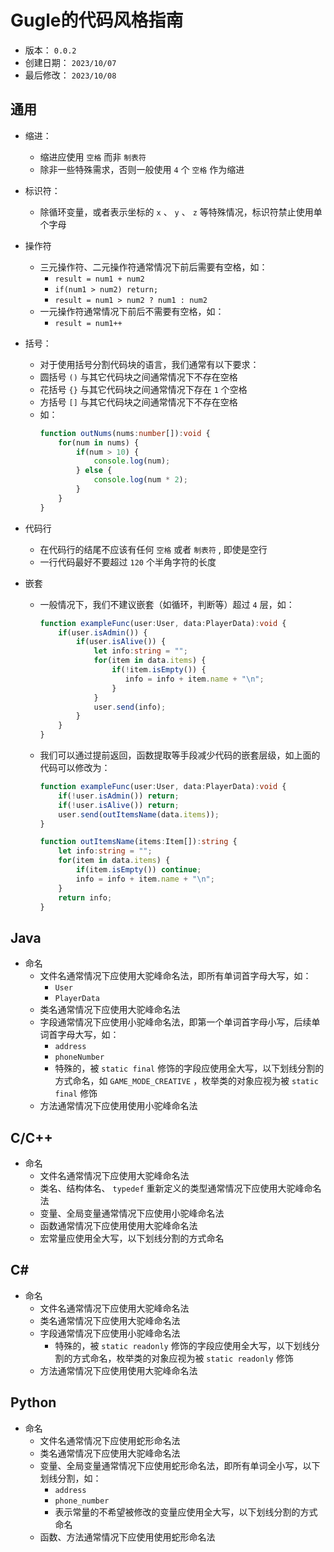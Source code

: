 # Gugle的代码风格指南

* 版本： `0.0.2`
* 创建日期： `2023/10/07`
* 最后修改： `2023/10/08`

## 通用

* 缩进：
    * 缩进应使用 `空格` 而非 `制表符`
    * 除非一些特殊需求，否则一般使用 `4` 个 `空格` 作为缩进

* 标识符：
    * 除循环变量，或者表示坐标的 `x` 、 `y` 、 `z` 等特殊情况，标识符禁止使用单个字母

* 操作符
    * 三元操作符、二元操作符通常情况下前后需要有空格，如：
        * `result = num1 + num2`
        * `if(num1 > num2) return;`
        * `result = num1 > num2 ? num1 : num2`
    * 一元操作符通常情况下前后不需要有空格，如：
        * `result = num1++`

* 括号：
    * 对于使用括号分割代码块的语言，我们通常有以下要求：
    * 圆括号 `()` 与其它代码块之间通常情况下不存在空格
    * 花括号 `{}` 与其它代码块之间通常情况下存在 `1` 个空格
    * 方括号 `[]` 与其它代码块之间通常情况下不存在空格
    * 如：
      ```TypeScript
      function outNums(nums:number[]):void {
          for(num in nums) {
              if(num > 10) {
                  console.log(num);
              } else {
                  console.log(num * 2);
              }
          }
      }
      ```
* 代码行
    * 在代码行的结尾不应该有任何 `空格` 或者 `制表符` , 即使是空行
    * 一行代码最好不要超过 `120` 个半角字符的长度

* 嵌套
    * 一般情况下，我们不建议嵌套（如循环，判断等）超过 `4` 层，如：
      ```TypeScript
      function exampleFunc(user:User, data:PlayerData):void {
          if(user.isAdmin()) {
              if(user.isAlive()) {
                  let info:string = "";
                  for(item in data.items) {
                      if(!item.isEmpty()) {
                         info = info + item.name + "\n";
                      }
                  }
                  user.send(info);
              }
          }
      }
      ```
    * 我们可以通过提前返回，函数提取等手段减少代码的嵌套层级，如上面的代码可以修改为：
      ```TypeScript
      function exampleFunc(user:User, data:PlayerData):void {
          if(!user.isAdmin()) return;
          if(!user.isAlive()) return;
          user.send(outItemsName(data.items));
      }

      function outItemsName(items:Item[]):string {
          let info:string = "";
          for(item in data.items) {
              if(item.isEmpty()) continue;
              info = info + item.name + "\n";
          }
          return info;
      }
      ```

## Java

* 命名
    * 文件名通常情况下应使用大驼峰命名法，即所有单词首字母大写，如：
        * `User`
        * `PlayerData`
    * 类名通常情况下应使用大驼峰命名法
    * 字段通常情况下应使用小驼峰命名法，即第一个单词首字母小写，后续单词首字母大写，如：
        * `address`
        * `phoneNumber`
        * 特殊的，被 `static final` 修饰的字段应使用全大写，以下划线分割的方式命名，如 `GAME_MODE_CREATIVE` ，枚举类的对象应视为被 `static final` 修饰
    * 方法通常情况下应使用使用小驼峰命名法

## C/C++

* 命名
    * 文件名通常情况下应使用大驼峰命名法
    * 类名、结构体名、 `typedef` 重新定义的类型通常情况下应使用大驼峰命名法
    * 变量、全局变量通常情况下应使用小驼峰命名法
    * 函数通常情况下应使用使用大驼峰命名法
    * 宏常量应使用全大写，以下划线分割的方式命名

## C#

* 命名
    * 文件名通常情况下应使用大驼峰命名法
    * 类名通常情况下应使用大驼峰命名法
    * 字段通常情况下应使用小驼峰命名法
        * 特殊的，被 `static readonly` 修饰的字段应使用全大写，以下划线分割的方式命名，枚举类的对象应视为被 `static readonly` 修饰
    * 方法通常情况下应使用使用大驼峰命名法

## Python

* 命名
    * 文件名通常情况下应使用蛇形命名法
    * 类名通常情况下应使用大驼峰命名法
    * 变量、全局变量通常情况下应使用蛇形命名法，即所有单词全小写，以下划线分割，如：
        * `address`
        * `phone_number`
        * 表示常量的不希望被修改的变量应使用全大写，以下划线分割的方式命名
    * 函数、方法通常情况下应使用使用蛇形命名法
